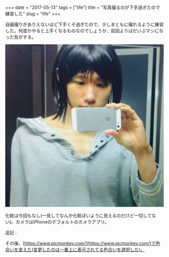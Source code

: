 +++
date = "2017-05-13"
tags = ["life"]
title = "写真撮るのが下手過ぎたので練習した"
slug = "life"
+++

自画撮りがありえないほど下手くそ過ぎたので、少しまともに撮れるように練習した。何度かやると上手くなるものなのでしょうか、前回よりはだいぶマシになった気がする。


![](https://raw.githubusercontent.com/syui/img/master/old/about/about_3.png)

化粧は今回もなし(一見してなんか化粧ぽいように見えるのだけど一切してない)。カメラはiPhoneのデフォルトのカメラアプリ。

追記 :

その後、[https://www.picmonkey.com/](https://www.picmonkey.com/)で色合いを変えた(変更したのは一番上に表示されてる色合いを選択した)。
	  

